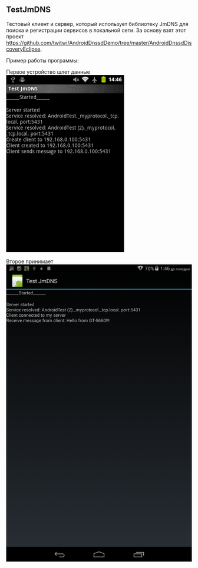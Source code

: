 ## TestJmDNS

Тестовый клиент и сервер, который использует библиотеку JmDNS для поиска и регистрации сервисов в локальной сети.
За основу взят этот проект https://github.com/twitwi/AndroidDnssdDemo/tree/master/AndroidDnssdDiscoveryEclipse.

Пример работы программы:

Первое устройство шлет данные   
![sender](/img/scr1.png?raw=true)

Второе принимает   
![receiver](/img/scr2.png?raw=true)
